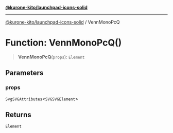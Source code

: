 [**@kurone-kito/launchpad-icons-solid**](../README.md)

***

[@kurone-kito/launchpad-icons-solid](../globals.md) / VennMonoPcQ

# Function: VennMonoPcQ()

> **VennMonoPcQ**(`props`): `Element`

## Parameters

### props

`SvgSVGAttributes`\<`SVGSVGElement`\>

## Returns

`Element`
